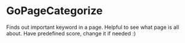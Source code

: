 # GoPageCategorize
Finds out important keyword in a page. Helpful to see what page is all about.
Have predefined score, change it if needed :)
